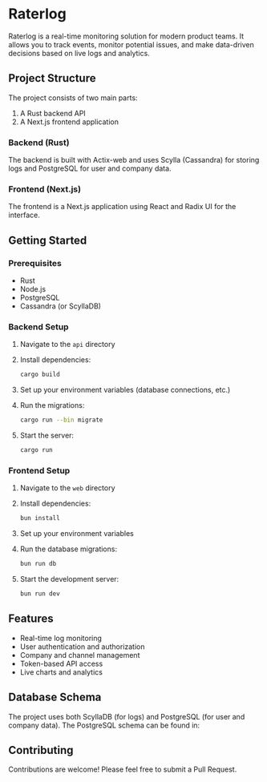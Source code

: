 # Raterlog

Raterlog is a real-time monitoring solution for modern product teams. It allows you to track events, monitor potential issues, and make data-driven decisions based on live logs and analytics.

## Project Structure

The project consists of two main parts:

1. A Rust backend API
2. A Next.js frontend application

### Backend (Rust)

The backend is built with Actix-web and uses Scylla (Cassandra) for storing logs and PostgreSQL for user and company data.

### Frontend (Next.js)

The frontend is a Next.js application using React and Radix UI for the interface.

## Getting Started

### Prerequisites

- Rust
- Node.js
- PostgreSQL
- Cassandra (or ScyllaDB)

### Backend Setup

1. Navigate to the `api` directory
2. Install dependencies:

   ```sh
   cargo build
   ```

3. Set up your environment variables (database connections, etc.)
4. Run the migrations:

   ```sh
   cargo run --bin migrate
   ```

5. Start the server:

   ```sh
   cargo run
   ```

### Frontend Setup

1. Navigate to the `web` directory
2. Install dependencies:

   ```sh
   bun install
   ```

3. Set up your environment variables
4. Run the database migrations:

   ```sh
   bun run db
   ```

5. Start the development server:

   ```sh
   bun run dev
   ```

## Features

- Real-time log monitoring
- User authentication and authorization
- Company and channel management
- Token-based API access
- Live charts and analytics

## Database Schema

The project uses both ScyllaDB (for logs) and PostgreSQL (for user and company data). The PostgreSQL schema can be found in:

## Contributing

Contributions are welcome! Please feel free to submit a Pull Request.
